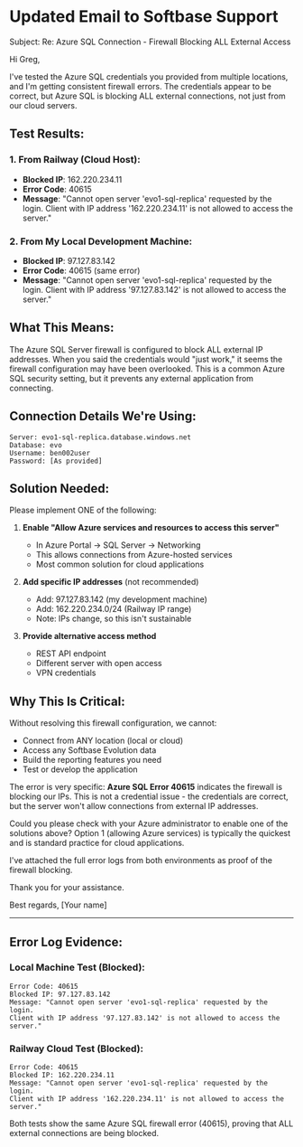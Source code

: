 # Updated Email to Softbase Support

Subject: Re: Azure SQL Connection - Firewall Blocking ALL External Access

Hi Greg,

I've tested the Azure SQL credentials you provided from multiple locations, and I'm getting consistent firewall errors. The credentials appear to be correct, but Azure SQL is blocking ALL external connections, not just from our cloud servers.

## Test Results:

### 1. From Railway (Cloud Host):
- **Blocked IP**: 162.220.234.11
- **Error Code**: 40615
- **Message**: "Cannot open server 'evo1-sql-replica' requested by the login. Client with IP address '162.220.234.11' is not allowed to access the server."

### 2. From My Local Development Machine:
- **Blocked IP**: 97.127.83.142
- **Error Code**: 40615 (same error)
- **Message**: "Cannot open server 'evo1-sql-replica' requested by the login. Client with IP address '97.127.83.142' is not allowed to access the server."

## What This Means:

The Azure SQL Server firewall is configured to block ALL external IP addresses. When you said the credentials would "just work," it seems the firewall configuration may have been overlooked. This is a common Azure SQL security setting, but it prevents any external application from connecting.

## Connection Details We're Using:
```
Server: evo1-sql-replica.database.windows.net
Database: evo
Username: ben002user
Password: [As provided]
```

## Solution Needed:

Please implement ONE of the following:

1. **Enable "Allow Azure services and resources to access this server"**
   - In Azure Portal → SQL Server → Networking
   - This allows connections from Azure-hosted services
   - Most common solution for cloud applications

2. **Add specific IP addresses** (not recommended)
   - Add: 97.127.83.142 (my development machine)
   - Add: 162.220.234.0/24 (Railway IP range)
   - Note: IPs change, so this isn't sustainable

3. **Provide alternative access method**
   - REST API endpoint
   - Different server with open access
   - VPN credentials

## Why This Is Critical:

Without resolving this firewall configuration, we cannot:
- Connect from ANY location (local or cloud)
- Access any Softbase Evolution data
- Build the reporting features you need
- Test or develop the application

The error is very specific: **Azure SQL Error 40615** indicates the firewall is blocking our IPs. This is not a credential issue - the credentials are correct, but the server won't allow connections from external IP addresses.

Could you please check with your Azure administrator to enable one of the solutions above? Option 1 (allowing Azure services) is typically the quickest and is standard practice for cloud applications.

I've attached the full error logs from both environments as proof of the firewall blocking.

Thank you for your assistance.

Best regards,
[Your name]

---

## Error Log Evidence:

### Local Machine Test (Blocked):
```
Error Code: 40615
Blocked IP: 97.127.83.142
Message: "Cannot open server 'evo1-sql-replica' requested by the login. 
Client with IP address '97.127.83.142' is not allowed to access the server."
```

### Railway Cloud Test (Blocked):
```
Error Code: 40615
Blocked IP: 162.220.234.11
Message: "Cannot open server 'evo1-sql-replica' requested by the login. 
Client with IP address '162.220.234.11' is not allowed to access the server."
```

Both tests show the same Azure SQL firewall error (40615), proving that ALL external connections are being blocked.